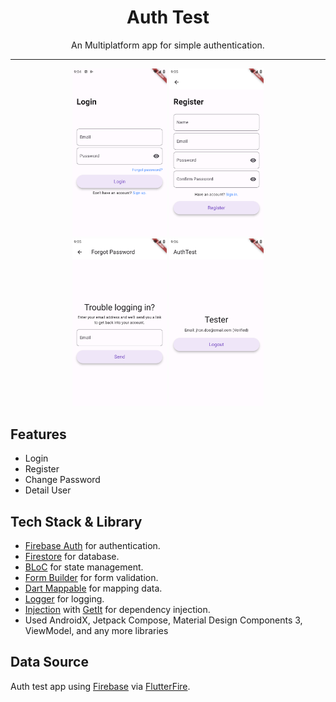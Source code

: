 <div align="center">
    <h1>Auth Test</h1>
    <p>An Multiplatform app for simple authentication.</p>
</div>

---

<p align="center">
  <img src="screenshots/login.png" width="30%" />
  <img src="screenshots/register.png" width="30%" />
  </br>
  <img src="screenshots/forgot.png" width="30%" />
  <img src="screenshots/home.png" width="30%" />
</p>

## Features
- Login
- Register
- Change Password
- Detail User

## Tech Stack & Library
- [Firebase Auth](https://pub.dev/packages/firebase_auth) for authentication.
- [Firestore](https://pub.dev/packages/cloud_firestore) for database.
- [BLoC](https://pub.dev/packages/bloc) for state management.
- [Form Builder](https://pub.dev/packages/flutter_form_builder) for form validation.
- [Dart Mappable](https://pub.dev/packages/dart_mappable) for mapping data.
- [Logger](https://pub.dev/packages/logger) for logging.
- [Injection](https://pub.dev/packages/injectable) with [GetIt](https://pub.dev/packages/get_it) for dependency injection.
- Used AndroidX, Jetpack Compose, Material Design Components 3, ViewModel, and any more libraries

## Data Source
Auth test app using [Firebase](https://firebase.google.com/) via [FlutterFire](https://firebase.google.com/docs/flutter/setup).
